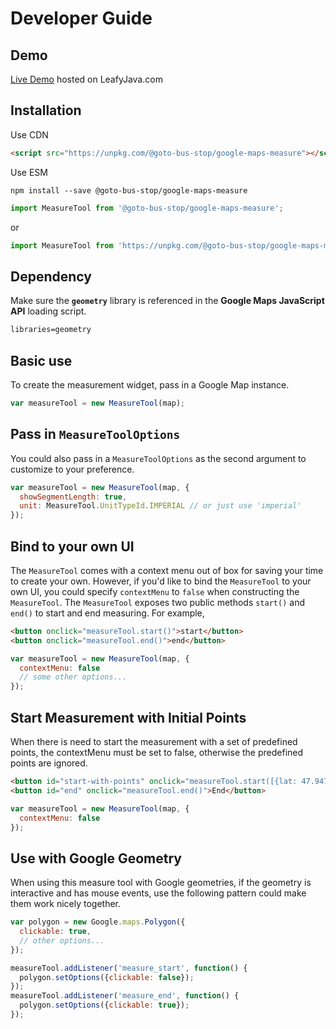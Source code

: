 # Developer Guide
## Demo
[Live Demo](https://www.leafyjava.com/projects/measuretool) hosted on LeafyJava.com

## Installation
Use CDN
```html
<script src="https://unpkg.com/@goto-bus-stop/google-maps-measure"></script>
```
Use ESM
```shell
npm install --save @goto-bus-stop/google-maps-measure
```
```js
import MeasureTool from '@goto-bus-stop/google-maps-measure';
```
or 
```js
import MeasureTool from 'https://unpkg.com/@goto-bus-stop/google-maps-measure';
```

## Dependency
Make sure the **`geometry`** library is referenced in the **Google Maps JavaScript API** loading script.
```html
libraries=geometry
```
## Basic use
To create the measurement widget, pass in a Google Map instance.
```javascript
var measureTool = new MeasureTool(map);
```
## Pass in `MeasureToolOptions`
You could also pass in a `MeasureToolOptions` as the second argument to customize to your preference. 
```javascript
var measureTool = new MeasureTool(map, {
  showSegmentLength: true,
  unit: MeasureTool.UnitTypeId.IMPERIAL // or just use 'imperial'
});
```
## Bind to your own UI
The `MeasureTool` comes with a context menu out of box for saving your time to create your own. However, if you'd like to bind the `MeasureTool` to your own UI, you could specify `contextMenu` to `false` when constructing the `MeasureTool`. The `MeasureTool` exposes two public methods `start()` and `end()` to start and end measuring. For example,
```html
<button onclick="measureTool.start()">start</button>
<button onclick="measureTool.end()">end</button>
```
```javascript
var measureTool = new MeasureTool(map, {
  contextMenu: false
  // some other options...
});
```

## Start Measurement with Initial Points
When there is need to start the measurement with a set of predefined points, the contextMenu must be set to false, otherwise the predefined points are ignored. 
```html
<button id="start-with-points" onclick="measureTool.start([{lat: 47.94796, lng: -116.70797}, {lat: 47.95028, lng: -116.69907}])">Start With Initial Points</button>
<button id="end" onclick="measureTool.end()">End</button>
```
```javascript
var measureTool = new MeasureTool(map, {
  contextMenu: false
});
```

## Use with Google Geometry
When using this measure tool with Google geometries, if the geometry is interactive and has mouse events, use the following pattern could make them work nicely together.

```javascript
var polygon = new Google.maps.Polygon({
  clickable: true,
  // other options...
});

measureTool.addListener('measure_start', function() {
  polygon.setOptions({clickable: false});
});
measureTool.addListener('measure_end', function() {
  polygon.setOptions({clickable: true});
});
```
